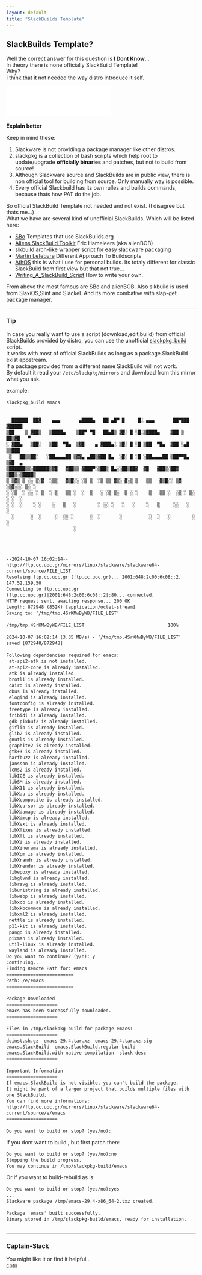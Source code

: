 ```yaml
---
layout: default
title: "SlackBuilds Template"
---
```


## SlackBuilds Template?

Well the correct answer for this question is **I Dont Know**...<br>
In theory there is none officially SlackBuild Template! <br>
Why?<br>
I think that it not needed the way distro introduce it self.<br>

![ALT](./images/slackware_whitelogo_med.png)

**Explain better**

Keep in mind these:<br>
1. Slackware is not providing a package manager like other distros. 
2. slackpkg is a collection of bash scripts which help root to update/upgrade **officially binaries** and patches, but not to build from source!
3. Although Slackware source and SlackBuilds are in public view, there is non official tool for building from source. Only manually way is possible. 
4. Every official Slackbuild has its own rulles and builds commands, because thats how PAT do the job. 


So official SlackBuild Template not needed and not exist. (I disagree but thats me...)<br>
What we have are several kind of unofficial SlackBuilds. Which will be listed here:

* [SBo](./scripts/SlackBuilds-Templates.tar.xz) Templates that use SlackBuilds.org 
* [Aliens SlackBuild Toolkit](https://alien.slackbook.org/AST/) Eric Hameleers (aka alienBOB)
* [slkbuild](https://github.com/gapan/slkbuild) arch-like wrapper script for easy slackware packaging
* [Martin Lefebvre](https://www.slackwiki.com/Different_Approach_To_Buildscripts) Different Approach To Buildscripts
* [AthOS](https://github.com/rizitis/PLASMA_WORLD) this is what i use for personal builds. Its totaly different for classic SlackBuild from first view but that not true...
* [Writing_A_SlackBuild_Script](https://www.slackwiki.com/Writing_A_SlackBuild_Script) How to write your own.

From above the most famous are SBo and alienBOB. Also slkbuild is used from SlaxiOS,Slint and Slackel. And its more combative with slap-get package manager. 


---

### Tip

In case you really want to use a script (download,edit,build) from official SlackBuilds provided by distro, you can use the unofficial [slackpkg_build](./scripts/slackpkg_build.sh) script.<br>
It works with most of official SlackBuilds as long as a package.SlackBuild exist appstream.<br>
If a package provided from a different name SlackBuild will not work.<br>
By default it read your `/etc/slackpkg/mirrors` and download from this mirror what you ask.<br>

example: 
```
slackpkg_build emacs

                                                        
  ██████  ██▓    ▄▄▄       ▄████▄   ██ ▄█▀ █     █░ ▄▄▄       ██▀███  ▓█████  
▒██    ▒ ▓██▒   ▒████▄    ▒██▀ ▀█   ██▄█▒ ▓█░ █ ░█░▒████▄    ▓██ ▒ ██▒▓█   ▀  
░ ▓██▄   ▒██░   ▒██  ▀█▄  ▒▓█    ▄ ▓███▄░ ▒█░ █ ░█ ▒██  ▀█▄  ▓██ ░▄█ ▒▒███    
 ▒   ██▒▒██░   ░██▄▄▄▄██ ▒▓▓▄ ▄██▒▓██ █▄  ░█░ █ ░█ ░██▄▄▄▄██ ▒██▀▀█▄  ▒▓█  ▄   
▒██████▒▒░██████▒▓█   ▓██▒▒ ▓███▀░▒██▒ █▄░░██▒██▓  ▓█   ▓██▒░██▓ ▒██▒░▒████▒ 
▒ ▒▓▒ ▒ ░░ ▒░▓  ░▒▒   ▓▒█░░ ░▒ ▒  ░▒ ▒▒ ▓▒░ ▓░▒ ▒   ▒▒   ▓▒█░░ ▒▓ ░▒▓░░░ ▒░ ░ 
░ ░▒  ░ ░░ ░ ▒  ░ ▒   ▒▒ ░  ░  ▒   ░ ░▒ ▒░  ▒ ░ ░    ▒   ▒▒ ░  ░▒ ░ ▒░ ░ ░  ░ 
░ ░  ░    ░ ░    ░   ▒   ░        ░ ░░ ░   ░   ░    ░   ▒     ░░   ░    ░    
  ░      ░  ░     ░  ░░ ░      ░  ░       ░          ░  ░   ░        ░  ░ 
                         ░                                             
                                                                        



--2024-10-07 16:02:14--  http://ftp.cc.uoc.gr/mirrors/linux/slackware/slackware64-current/source/FILE_LIST
Resolving ftp.cc.uoc.gr (ftp.cc.uoc.gr)... 2001:648:2c00:6c08::2, 147.52.159.50
Connecting to ftp.cc.uoc.gr (ftp.cc.uoc.gr)|2001:648:2c00:6c08::2|:80... connected.
HTTP request sent, awaiting response... 200 OK
Length: 872948 (852K) [application/octet-stream]
Saving to: ‘/tmp/tmp.4SrKMwByWB/FILE_LIST’

/tmp/tmp.4SrKMwByWB/FILE_LIST                               100%

2024-10-07 16:02:14 (3.35 MB/s) - ‘/tmp/tmp.4SrKMwByWB/FILE_LIST’ saved [872948/872948]

Following dependencies required for emacs:
 at-spi2-atk is not installed.
 at-spi2-core is already installed.
 atk is already installed.
 brotli is already installed.
 cairo is already installed.
 dbus is already installed.
 elogind is already installed.
 fontconfig is already installed.
 freetype is already installed.
 fribidi is already installed.
 gdk-pixbuf2 is already installed.
 giflib is already installed.
 glib2 is already installed.
 gnutls is already installed.
 graphite2 is already installed.
 gtk+3 is already installed.
 harfbuzz is already installed.
 jansson is already installed.
 lcms2 is already installed.
 libICE is already installed.
 libSM is already installed.
 libX11 is already installed.
 libXau is already installed.
 libXcomposite is already installed.
 libXcursor is already installed.
 libXdamage is already installed.
 libXdmcp is already installed.
 libXext is already installed.
 libXfixes is already installed.
 libXft is already installed.
 libXi is already installed.
 libXinerama is already installed.
 libXpm is already installed.
 libXrandr is already installed.
 libXrender is already installed.
 libepoxy is already installed.
 libglvnd is already installed.
 librsvg is already installed.
 libunistring is already installed.
 libwebp is already installed.
 libxcb is already installed.
 libxkbcommon is already installed.
 libxml2 is already installed.
 nettle is already installed.
 p11-kit is already installed.
 pango is already installed.
 pixman is already installed.
 util-linux is already installed.
 wayland is already installed.
Do you want to continue? (y/n): y
Continuing...
Finding Remote Path for: emacs
=========================
Path: /e/emacs
=========================

Package Downloaded                                                                
===================
emacs has been successfully downloaded.
===================

Files in /tmp/slackpkg-build for package emacs:
===================
doinst.sh.gz  emacs-29.4.tar.xz  emacs-29.4.tar.xz.sig  emacs.SlackBuild  emacs.SlackBuild.regular-build  emacs.SlackBuild.with-native-compilation  slack-desc
===================

Important Information
===================
If emacs.SlackBuild is not visible, you can't build the package.
It might be part of a larger project that builds multiple files with one SlackBuild.
You can find more informations: http://ftp.cc.uoc.gr/mirrors/linux/slackware/slackware64-current/source/e/emacs
===================

Do you want to build or stop? (yes/no):

```

If you dont want to build , but first patch then:

```
Do you want to build or stop? (yes/no):no
Stopping the build progress.
You may continue in /tmp/slackpkg-build/emacs 

```

Or if you want to build-rebuild as is:

```
Do you want to build or stop? (yes/no):yes
...
Slackware package /tmp/emacs-29.4-x86_64-2.txz created.

Package 'emacs' built successfully.
Binary stored in /tmp/slackpkg-build/emacs, ready for installation.
 

```
---

### Captain-Slack

You might like it or find it helpful... <br>
[cptn](https://github.com/rizitis/captain-slack)



